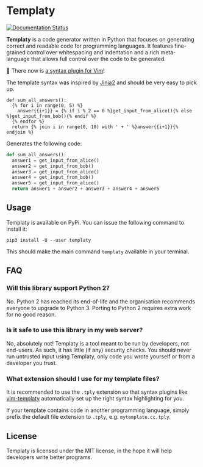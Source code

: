Templaty
========

[![Documentation Status](https://readthedocs.org/projects/templaty/badge/?version=latest)](https://templaty.readthedocs.io/en/latest/?badge=latest)

**Templaty** is a code generator written in Python that focuses on generating
correct and readable code for programming languages. It features fine-grained
control over whitespacing and indentation and a rich meta-language that allows 
full control over the code to be generated.

🌈 There now is [a syntax plugin for Vim][2]!

The template syntax was inspired by [Jinja2][1] and should be very easy to pick
up.

```
def sum_all_answers():
  {% for i in range(0, 5) %}
    answer{{i+1}} = {% if i % 2 == 0 %}get_input_from_alice(){% else %}get_input_from_bob(){% endif %}
  {% endfor %}
  return {% join i in range(0, 10) with ' + ' %}answer{{i+1}}{% endjoin %}
```

Generates the following code:

```python
def sum_all_answers():
  answer1 = get_input_from_alice()
  answer2 = get_input_from_bob() 
  answer3 = get_input_from_alice() 
  answer4 = get_input_from_bob() 
  answer5 = get_input_from_alice() 
  return answer1 + answer2 + answer3 + answer4 + answer5
```


## Usage

Templaty is available on PyPi. You can issue the following command to install it:

```
pip3 install -U --user templaty
```

This should make the main command `templaty` available in your terminal.

## FAQ

### Will this library support Python 2?

No. Python 2 has reached its end-of-life and the organisation recommends
everyone to upgrade to Python 3. Porting to Python 2 requires extra work
for no good reason.

### Is it safe to use this library in my web server?

No, absolutely not! Templaty is a tool meant to be run by developers, not
end-users. As such, it has little (if any) security checks. You should never
run untrusted input using Templaty, only code you wrote yourself or from a
developer you trust.

### What extension should I use for my template files?

It is recommended to use the `.tply` extension so that syntax plugins like 
[vim-templaty][2] automatically set up the right syntax highlighting for you.

If your template contains code in another programming language, simply prefix
the default file extension to `.tply`, e.g. `mytemplate.cc.tply`.

## License

Templaty is licensed under the MIT license, in the hope it will help developers
write better programs.

[1]: https://jinja.palletsprojects.com/
[2]: https://github.com/samvv/vim-templaty

